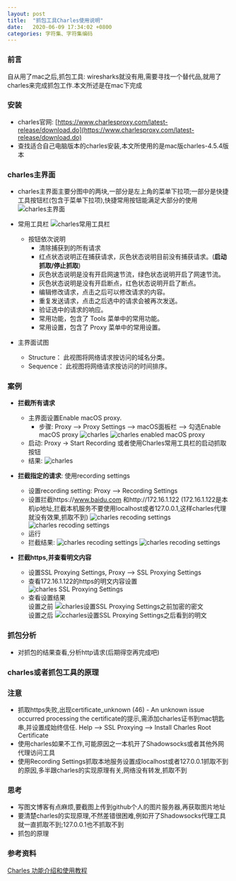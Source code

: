 ```yaml
---
layout: post
title:  "抓包工具Charles使用说明"
date:   2020-06-09 17:34:02 +0800
categories: 字符集、字符集编码
---
```


### 前言
自从用了mac之后,抓包工具: wiresharks就没有用,需要寻找一个替代品,就用了charles来完成抓包工作.本文所述是在mac下完成

### 安装
- charles官网: [https://www.charlesproxy.com/latest-release/download.do](https://www.charlesproxy.com/latest-release/download.do)
- 查找适合自己电脑版本的charles安装,本文所使用的是mac版charles-4.5.4版本

### charles主界面
- charles主界面主要分图中的两块,一部分是左上角的菜单下拉项;一部分是快捷工具按钮栏(包含于菜单下拉项),快捷常用按钮能满足大部分的使用
![charles主界面](https://raw.githubusercontent.com/kevinvoid/blog-image-repo/master/2020/charles-05-1.png)

- 常用工具栏
![charles常用工具栏](https://raw.githubusercontent.com/kevinvoid/blog-image-repo/master/2020/charles-04-1.png)
	- 按钮依次说明
		- 清除捕获到的所有请求
		- 红点状态说明正在捕获请求，灰色状态说明目前没有捕获请求。(**启动抓取/停止抓取**)
		- 灰色状态说明是没有开启网速节流，绿色状态说明开启了网速节流。
		- 灰色状态说明是没有开启断点，红色状态说明开启了断点。
		- 编辑修改请求，点击之后可以修改请求的内容。
		- 重复发送请求，点击之后选中的请求会被再次发送。
		- 验证选中的请求的响应。
		- 常用功能，包含了 Tools 菜单中的常用功能。
		- 常用设置，包含了 Proxy 菜单中的常用设置。

- 主界面试图
	- Structure： 此视图将网络请求按访问的域名分类。
	- Sequence： 此视图将网络请求按访问的时间排序。


### 案例
- **拦截所有请求**
	- 主界面设置Enable macOS proxy. 
		- 步骤: Proxy --> Proxy Settings --> macOS面板栏 --> 勾选Enable macOS proxy
	![charles](https://raw.githubusercontent.com/kevinvoid/blog-image-repo/master/2020/charles-01-1.png)
	![charles enabled macOS proxy](https://raw.githubusercontent.com/kevinvoid/blog-image-repo/master/2020/charles-01-2.jpg)
	- 启动: Proxy -> Start Recording 或者使用Charles常用工具栏的启动抓取按钮
	- 结果:
	![charles](https://raw.githubusercontent.com/kevinvoid/blog-image-repo/master/2020/charles-01-3.png)

- **拦截指定的请求**: 使用recording settings
	- 设置recording setting: Proxy --> Recording Settings
	- 设置拦截https://www.baidu.com 和http://172.16.1.122 (172.16.1.122是本机ip地址,拦截本机服务不要使用localhost或者127.0.0.1,这样charles代理就没有效果,抓取不到)
	![charles recoding settings](https://raw.githubusercontent.com/kevinvoid/blog-image-repo/master/2020/charles-02-3.png)
	![charles recoding settings](https://raw.githubusercontent.com/kevinvoid/blog-image-repo/master/2020/charles-02-4.png)
	- 运行
	- 拦截结果:
	![charles recoding settings](https://raw.githubusercontent.com/kevinvoid/blog-image-repo/master/2020/charles-02-5.png)
	![charles recoding settings](https://raw.githubusercontent.com/kevinvoid/blog-image-repo/master/2020/charles-02-6.png)

- **拦截https,并查看明文内容**
	- 设置SSL Proxying Settings, Proxy --> SSL Proxying Settings
	- 查看172.16.1.122的https的明文内容设置
	![charles SSL Proxying Settings](https://raw.githubusercontent.com/kevinvoid/blog-image-repo/master/2020/charles-06-1.png)
	- 查看设置结果  
	设置之前
	![charles设置SSL Proxying Settings之前加密的密文](https://raw.githubusercontent.com/kevinvoid/blog-image-repo/master/2020/charles-06-2.png)  
	设置之后
	![ccharles设置SSL Proxying Settings之后看到的明文](https://raw.githubusercontent.com/kevinvoid/blog-image-repo/master/2020/charles-06-3.png)


### 抓包分析
- 对抓包的结果查看,分析http请求(后期得空再完成吧)

### charles或者抓包工具的原理



### 注意
- 抓取https失败,出现certificate_unknown (46) - An unknown issue occurred processing the certificate的提示,需添加charles证书到mac钥匙串,并设置成始终信任. Help --> SSL Proxying --> Install Charles  Root Certificate
- 使用charles如果不工作,可能原因之一本机开了Shadowsocks或者其他外网代理访问工具
- 使用Recording Settings抓取本地服务设置成localhost或者127.0.0.1抓取不到的原因,多半跟charles的实现原理有关,网络没有转发,抓取不到

### 思考
- 写图文博客有点麻烦,要截图上传到github个人的图片服务器,再获取图片地址
- 要清楚charles的实现原理,不然差错很困难,例如开了Shadowsocks代理工具就一直抓取不到;127.0.0.1也不抓取不到
- 抓包的原理

### 参考资料
[Charles 功能介绍和使用教程](https://juejin.im/post/5b8350b96fb9a019d9246c4c)   

